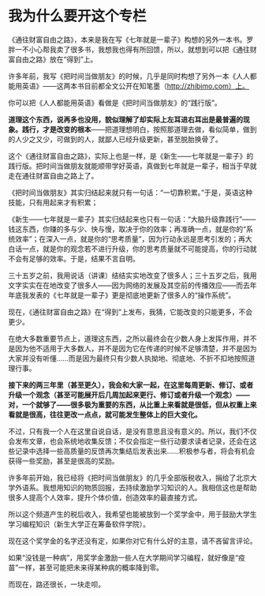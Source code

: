 # 我为什么要开这个专栏
《通往财富自由之路》，本来是我在写《七年就是一辈子》构想的另外一本书。罗胖一不小心帮我卖了很多书，我想我也得有所回馈，所以，就想到可以把《通往财富自由之路》放在“得到”上。

许多年前，我写《把时间当做朋友》的时候，几乎是同时构想了另外一本《人人都能用英语》——这两本书目前都全文公开在知笔墨（http://zhibimo.com）上。

你可以把《人人都能用英语》看做是《把时间当做朋友》的“践行版”。

**道理这个东西，说再多也没用，貌似理解了却实际上左耳进右耳出是最普遍的现象。践行，才是改变的根本**——把道理想明白，按照那道理去做，看似简单，做到的人少之又少，可做到的人，就鄙人已经升级更新，甚至脱胎换骨了。

这个《通往财富自由之路》，实际上也是一样，是《新生——七年就是一辈子》的践行版。把时间当做朋友就能顺带学好英语，真做到七年就是一辈子，相当于早就走在通往财富自由之路上了。

《把时间当做朋友》其实归结起来就只有一句话：“一切靠积累。”于是，英语这种技能，只有用起来才有积累；

《新生——七年就是一辈子》其实归结起来也只有一句话：“大脑升级靠践行”——钱这东西，你赚的多与少、快与慢，取决于你的效率；再准确一点，就是你的“系统效率”；在深入一点，就是你的“思考质量”，因为行动永远是思考引发的；再大白话一点，就是你的观念若不进行升级，你的思考质量就不可能提高，你的行动就不会有足够的效率。于是，结果不言自明。

三十五岁之前，我用说话（讲课）结结实实地改变了很多人；三十五岁之后，我用文字实实在在地改变了很多人——因为网络的发展及其空前的传播效应——而去年年底我发表的《七年就是一辈子》更是彻底地更新了很多人的“操作系统”。

现在，《通往财富自由之路》在“得到”上发布，我猜，它能改变的只能更多，不会更少。

在绝大多数重要节点上，道理这东西，之所以最终会在少数人身上发挥作用，并不是因为他不适用于大多数人，并不是因为它在传递的时候不足够清楚，并不是因为大家并没有听懂……而是因为最终只有少数人执拗地、彻底地、不折不扣地按照道理行事。

**接下来的两三年里（甚至更久），我会和大家一起，在这里每周更新、修订、或者升级一个观念（甚至可能展开后几周加起来更行、修订或者升级一个观念）——对，一个就够了——很多极为重要的东西，从比重上来看就是很低，但从权重上来看就是很高，往往更改一点点，就可能发生整体上的巨大变化。**

不过，只有我一个人在这里自说自话，是没有意思且没有意义的。所以，我们不仅会发布文章，也会系统地收集反馈；不仅会指定一些行动要求读者记录，还会在这些记录中选择一些高质量的反馈再次集结后发表出来……积极参与者，将会有机会获得一些奖励，甚至是很高的奖励。

许多年前开始，我已经将《把时间当做朋友》的几乎全部版税收入，捐给了北京大学外语系。我想用知识的物质回报，去持续激励学习知识的人。我相信这也是帮助很多人提高个人效率，提升个体价值，创造效率的最直接方式。

所以这个频道产生的税后收入，我希望也能被放到一个奖学金中，用于鼓励大学生学习编程知识（新生大学正在筹备软件学院）。

现在这个奖学金的名字还没有定，如果你对它有什么好的主意，请不吝留言评论。

如果“没钱是一种病”，用奖学金激励一些人在大学期间学习编程，就好像是“疫苗”一样，甚至可能把未来得某种病的概率降到零。

而现在，路还很长，一块走呗。
